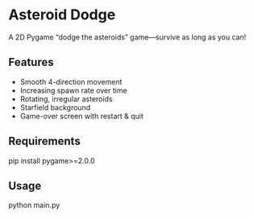 # Asteroid Dodge

A 2D Pygame “dodge the asteroids” game—survive as long as you can!

## Features
- Smooth 4-direction movement  
- Increasing spawn rate over time  
- Rotating, irregular asteroids  
- Starfield background  
- Game-over screen with restart & quit

## Requirements
pip install pygame>=2.0.0

## Usage
python main.py
